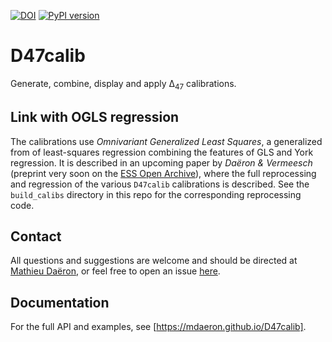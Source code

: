 [![DOI](https://zenodo.org/badge/DOI/10.5281/zenodo.8357232.svg)](https://doi.org/10.5281/zenodo.8357232)
[![PyPI version](https://badge.fury.io/py/D47calib.svg)](https://badge.fury.io/py/D47calib)

# D47calib

Generate, combine, display and apply Δ<sub>47</sub> calibrations.

## Link with OGLS regression

The calibrations use *Omnivariant Generalized Least Squares*, a generalized from of least-squares regression combining the features of GLS and York regression. It is described in an upcoming paper by *Daëron & Vermeesch* (preprint very soon on the [ESS Open Archive](https://essopenarchive.org)), where the full reprocessing and regression of the various `D47calib` calibrations is described. See the `build_calibs` directory in this repo for the corresponding reprocessing code.

## Contact

All questions and suggestions are welcome and should be directed at [Mathieu Daëron](mailto:daeron@lsce.ipsl.fr?subject=[D47calib]), or feel free to open an issue [here](https://github.com/mdaeron/D47calib/issues).

## Documentation

For the full API and examples, see [https://mdaeron.github.io/D47calib].

[https://mdaeron.github.io/D47calib]: https://mdaeron.github.io/D47calib
